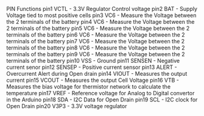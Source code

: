 PIN Functions
pin1 VCTL - 3.3V Regulator Control voltage
pin2 BAT - Supply Voltage tied to most positive cells
pin3 VC6 - Measure the Voltage between the 2 terminals of the battery
pin4 VC6 - Measure the Voltage between the 2 terminals of the battery
pin5 VC6 - Measure the Voltage between the 2 terminals of the battery
pin6 VC6 - Measure the Voltage between the 2 terminals of the battery
pin7 VC6 - Measure the Voltage between the 2 terminals of the battery
pin8 VC6 - Measure the Voltage between the 2 terminals of the battery
pin9 VC6 - Measure the Voltage between the 2 terminals of the battery
pin10 VSS - Ground
pin11 SENSEN - Negative current senor
pin12 SENSEP - Positive current sensor
pin13 ALERT - Overcurrent Alert during Open drain
pin14 VIOUT - Measures the output current
pin15 VCOUT - Measures the output Cell Voltage
pin16 VTB - Measures the bias voltage for thermistor network to calculate the temperature
pin17 VREF - Reference voltage for Analog to Digital convertor in the Arduino
pin18 SDA - I2C Data for Open Drain
pin19 SCL - I2C clock for Open Drain
pin20 V3P3 - 3.3V voltage regulator

